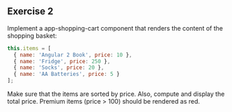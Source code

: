## Exercise 2

Implement a app-shopping-cart component that renders the content of the shopping basket:

```javascript
this.items = [
  { name: 'Angular 2 Book', price: 10 },
  { name: 'Fridge', price: 250 },
  { name: 'Socks', price: 20 },
  { name: 'AA Batteries', price: 5 }
];
```

Make sure that the items are sorted by price.
Also, compute and display the total price.
Premium items (price > 100) should be rendered as red.
